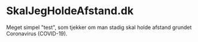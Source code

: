 # SkalJegHoldeAfstand.dk
Meget simpel "test", som tjekker om man stadig skal holde afstand grundet Coronavirus (COVID-19).
